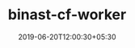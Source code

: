 ---
title: "binast-cf-worker"
date: 2019-06-20T12:00:30+05:30
type: "organisations"
org_name: "Cloudflare"
repo_desc: "Serve BinAST via a Cloudflare Worker"
repo_link: https://github.com/cloudflare/binast-cf-worker
---